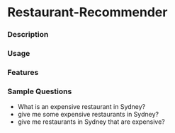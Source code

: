 # Restaurant-Recommender

### Description

### Usage

### Features

### Sample Questions
- What is an expensive restaurant in Sydney?
- give me some expensive restaurants in Sydney?   
- give me restaurants in Sydney that are expensive? 

